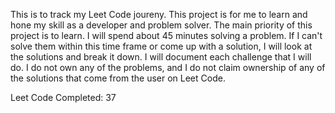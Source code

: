 This is to track my Leet Code joureny. This project is for me to learn and hone my skill as a developer and problem solver. The main priority of this project is to learn. I will spend about 45 minutes solving a problem. If I can't solve them within this time frame or come up with a solution, I will look at the solutions and break it down. I will document each challenge that I will do. I do not own any of the problems, and I do not claim ownership of any of the solutions that come from the user on Leet Code.

Leet Code Completed: 37

